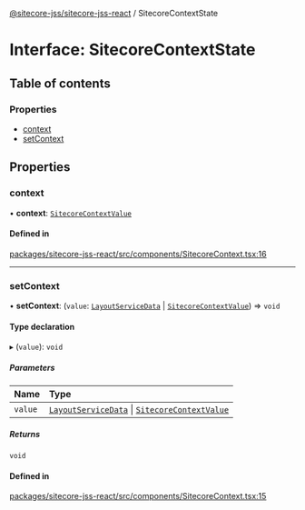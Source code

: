 [@sitecore-jss/sitecore-jss-react](../README.md) / SitecoreContextState

# Interface: SitecoreContextState

## Table of contents

### Properties

- [context](SitecoreContextState.md#context)
- [setContext](SitecoreContextState.md#setcontext)

## Properties

### context

• **context**: [`SitecoreContextValue`](../README.md#sitecorecontextvalue)

#### Defined in

[packages/sitecore-jss-react/src/components/SitecoreContext.tsx:16](https://github.com/Sitecore/jss/blob/ff173d88b/packages/sitecore-jss-react/src/components/SitecoreContext.tsx#L16)

___

### setContext

• **setContext**: (`value`: [`LayoutServiceData`](LayoutServiceData.md) \| [`SitecoreContextValue`](../README.md#sitecorecontextvalue)) => `void`

#### Type declaration

▸ (`value`): `void`

##### Parameters

| Name | Type |
| :------ | :------ |
| `value` | [`LayoutServiceData`](LayoutServiceData.md) \| [`SitecoreContextValue`](../README.md#sitecorecontextvalue) |

##### Returns

`void`

#### Defined in

[packages/sitecore-jss-react/src/components/SitecoreContext.tsx:15](https://github.com/Sitecore/jss/blob/ff173d88b/packages/sitecore-jss-react/src/components/SitecoreContext.tsx#L15)
